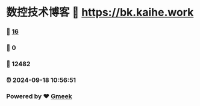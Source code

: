 # 数控技术博客 :link: https://bk.kaihe.work 
### :page_facing_up: [16](https://bk.kaihe.work/tag.html) 
### :speech_balloon: 0 
### :hibiscus: 12482 
### :alarm_clock: 2024-09-18 10:56:51 
### Powered by :heart: [Gmeek](https://github.com/Meekdai/Gmeek)
